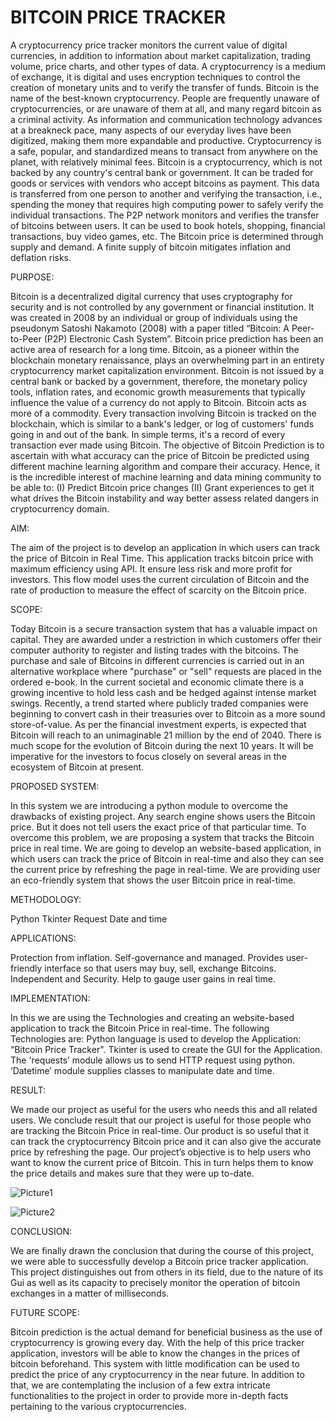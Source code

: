 # BITCOIN PRICE TRACKER

A cryptocurrency price tracker monitors the current value of digital currencies, in addition to information about market capitalization, trading volume, price charts, and other types of data. A cryptocurrency is a medium of exchange, it is digital and uses encryption techniques to control the creation of monetary units and to verify the transfer of funds. Bitcoin is the name of the best-known cryptocurrency. People are frequently unaware of cryptocurrencies, or are unaware of them at all, and many regard bitcoin as a criminal activity. As information and communication technology advances at a breakneck pace, many aspects of our everyday lives have been digitized, making them more expandable and productive. Cryptocurrency is a safe, popular, and standardized means to transact from anywhere on the planet, with relatively minimal fees. Bitcoin is a cryptocurrency, which is not backed by any country's central bank or government. It can be traded for goods or services with vendors who accept bitcoins as payment. This data is transferred from one person to another and verifying the transaction, i.e., spending the money that requires high computing power to safely verify the individual transactions. The P2P network monitors and verifies the transfer of bitcoins between users. It can be used to book hotels, shopping, financial transactions, buy video games, etc. The Bitcoin price is determined through supply and demand. A finite supply of bitcoin mitigates inflation and deflation risks.   

PURPOSE:

Bitcoin is a decentralized digital currency that uses cryptography for security and is not controlled by any government or financial institution. It was created in 2008 by an individual or group of individuals using the pseudonym Satoshi Nakamoto (2008) with a paper titled “Bitcoin: A Peer-to-Peer (P2P) Electronic Cash System”. Bitcoin price prediction has been an active area of research for a long time. Bitcoin, as a pioneer within the blockchain monetary renaissance, plays an overwhelming part in an entirety cryptocurrency market capitalization environment. Bitcoin is not issued by a central bank or backed by a government, therefore, the monetary policy tools, inflation rates, and economic growth measurements that typically influence the value of a currency do not apply to Bitcoin. Bitcoin acts as more of a commodity. Every transaction involving Bitcoin is tracked on the blockchain, which is similar to a bank's ledger, or log of customers' funds going in and out of the bank. In simple terms, it's a record of every transaction ever made using Bitcoin. The objective of Bitcoin Prediction is to ascertain with what accuracy can the price of Bitcoin be predicted using different machine learning algorithm and compare their accuracy. Hence, it is the incredible interest of machine learning and data mining community to be able to: (I) Predict Bitcoin price changes (II) Grant experiences to get it what drives the Bitcoin instability and way better assess related dangers in cryptocurrency domain. 

AIM:

The aim of the project is to develop an application in which users can track the price  of Bitcoin in Real Time. This application tracks bitcoin price with maximum efficiency using API. It ensure less risk and more profit for investors. This flow model uses the current circulation of Bitcoin and the rate of production to measure the effect of scarcity on the Bitcoin price.

SCOPE:

Today Bitcoin is a secure transaction system that has a valuable impact on capital. They are awarded under a restriction in which customers offer their computer authority to register and listing trades with the bitcoins. The purchase and sale of Bitcoins in different currencies is carried out in an alternative workplace where "purchase" or "sell" requests are placed in the ordered e-book. In the current societal and economic climate there is a growing incentive to hold less cash and be hedged against intense market swings. Recently, a trend started where publicly traded companies were beginning to convert cash in their treasuries over to Bitcoin as a more sound store-of-value. As per the financial investment experts, is expected that Bitcoin will reach to an unimaginable 21 million by the end of 2040. There is much scope for the evolution of Bitcoin during the next 10 years. It will be imperative for the investors to focus closely on several areas in the ecosystem of Bitcoin at present.

PROPOSED SYSTEM:

In this system we are introducing a python module to overcome the drawbacks of existing project. Any search engine shows users the Bitcoin price. But it does not tell users the exact price of that particular time. To overcome this problem, we are proposing a system that tracks the Bitcoin price in real time. We are going to develop an website-based application, in which users can track the price of Bitcoin in real-time and also they can see the current price by refreshing the page in real-time. We are providing user an eco-friendly system that shows the user Bitcoin price in real-time.

METHODOLOGY:

Python
Tkinter
Request
Date and time

APPLICATIONS:

Protection from inflation.
Self-governance and managed.
Provides user-friendly interface so that users may buy, sell, exchange Bitcoins.
Independent and Security.
Help to gauge user gains in real time.

IMPLEMENTATION:

In this we are using the Technologies and creating an website-based application to track the Bitcoin Price in real-time. The following Technologies are:
Python language is used to develop the Application: “Bitcoin Price Tracker".
Tkinter is used to create the GUI for the Application.
The 'requests’ module allows us to send HTTP request using python.
‘Datetime’ module supplies classes to manipulate date and time.

RESULT:

We made our project as useful for the users who needs this and all related users. We conclude result that our project is useful for those people who are tracking the Bitcoin Price in real-time. Our product is so useful that it can track the cryptocurrency Bitcoin price and it can also give the accurate price by refreshing the page. Our project’s objective is to help users who want to know the current price of Bitcoin. This in turn helps them to know the price details and makes sure that they were up to-date.


![Picture1](https://github.com/saikiran5555/bitcoinpricetracker/assets/116197365/242e3beb-dfca-4830-aa44-9d4bd4e5d103)

![Picture2](https://github.com/saikiran5555/bitcoinpricetracker/assets/116197365/8187cd95-c0d7-47f8-958c-d6f14c9be2f1)

CONCLUSION:

We are finally drawn the conclusion that during the course of this project, we were able to successfully develop a Bitcoin price tracker application. This project distinguishes out from others in its field, due to the nature of its Gui as well as its capacity to precisely monitor the operation of bitcoin exchanges in a matter of milliseconds.

FUTURE SCOPE:

Bitcoin prediction is the actual demand for beneficial business as the use of cryptocurrency is growing every day. With the help of this price tracker application, investors will be able to know the changes in the prices of bitcoin beforehand. This system with little modification can be used to predict the price of any cryptocurrency in the near future. In addition to that, we are contemplating the inclusion of a few extra intricate functionalities to the project in order to provide more in-depth facts pertaining to the various cryptocurrencies.                  







